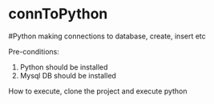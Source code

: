 # connToPython
#Python making connections to database, create, insert etc

Pre-conditions:
1. Python should be installed
2. Mysql DB should be installed

How to execute, clone the project and execute 
python <py file name>
